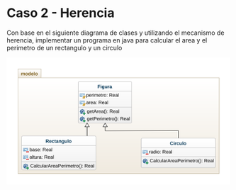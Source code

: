 # Caso 2 - Herencia

Con base en el siguiente diagrama de clases y utilizando el mecanismo de herencia, implementar un programa en java para calcular el area y el perimetro de un rectangulo y un circulo

![Diagrama](class-diagram.png)